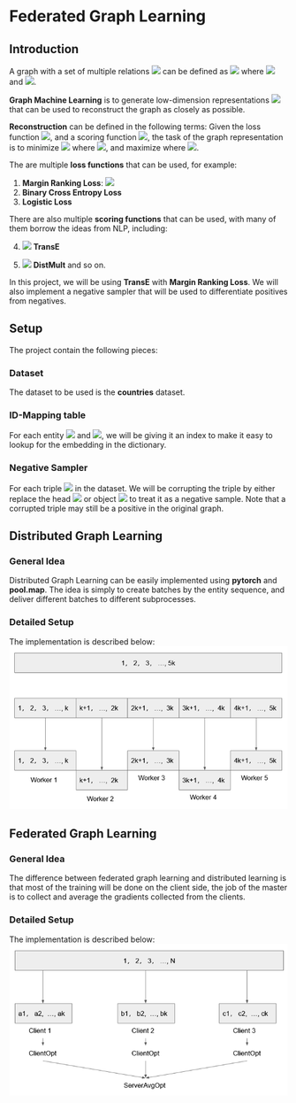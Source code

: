 # Federated Graph Learning
## Introduction
A graph with a set of multiple relations <img src="https://render.githubusercontent.com/render/math?math=R"> can be defined as <img src="https://render.githubusercontent.com/render/math?math=G = (E, R) = \{(s,r,o)\}"> where <img src="https://render.githubusercontent.com/render/math?math=s,o \in E"> and <img src="https://render.githubusercontent.com/render/math?math=r \in R">. 


**Graph Machine Learning** is to generate low-dimension representations <img src="https://render.githubusercontent.com/render/math?math=s,o,r \in R^d"> that can be used to reconstruct the graph as closely as possible. 

**Reconstruction** can be defined in the following terms: Given the loss function <img src="https://render.githubusercontent.com/render/math?math=L">, and a scoring function <img src="https://render.githubusercontent.com/render/math?math=f">, the task of the graph representation is to minimize <img src="https://render.githubusercontent.com/render/math?math=L=f(s,r,o)"> where <img src="https://render.githubusercontent.com/render/math?math=\{(s,r,o)\} \in G">, and maximize where <img src="https://render.githubusercontent.com/render/math?math=\{(s,r,o)\} \notin G">. 

The are multiple **loss functions** that can be used, for example:
1. **Margin Ranking Loss**: <img src="https://render.githubusercontent.com/render/math?math=L = max(0, -y (x_2 - x_1 ) \plus \gamma)">
2. **Binary Cross Entropy Loss**
3. **Logistic Loss**

There are also multiple **scoring functions** that can be used, with many of them borrow the ideas from NLP, including:

4. <img src="https://render.githubusercontent.com/render/math?math=min (s \plus r - o)"> **TransE**

5. <img src="https://render.githubusercontent.com/render/math?math=max <s,r,o>"> **DistMult**
and so on.

In this project, we will be using **TransE** with **Margin Ranking Loss**. We will also implement a negative sampler that will be used to differentiate positives from negatives.

## Setup
The project contain the following pieces:
### Dataset
The dataset to be used is the **countries** dataset.
### ID-Mapping table
For each entity <img src="https://render.githubusercontent.com/render/math?math=e \in E"> and <img src="https://render.githubusercontent.com/render/math?math=r \in R">, we will be giving it an index to make it easy to lookup for the embedding in the dictionary.
### Negative Sampler
For each triple <img src="https://render.githubusercontent.com/render/math?math=\{s,r,o\}"> in the dataset. We will be corrupting the triple by either replace the head <img src="https://render.githubusercontent.com/render/math?math=s"> or object <img src="https://render.githubusercontent.com/render/math?math=o"> to treat it as a negative sample. Note that a corrupted triple may still be a positive in the original graph.

## Distributed Graph Learning
### General Idea
Distributed Graph Learning can be easily implemented using **pytorch** and **pool.map**. The idea is simply to create batches by the entity sequence, and deliver different batches to different subprocesses. 
### Detailed Setup
The implementation is described below:![enter image description here](https://github.com/Otamio/FederatedGraphLearning/blob/main/rsc/1.PNG)
## Federated Graph Learning
### General Idea
The difference between federated graph learning and distributed learning is that most of the training will be done on the client side, the job of the master is to collect and average the gradients collected from the clients.
### Detailed Setup
The implementation is described below:
![enter image description here](https://github.com/Otamio/FederatedGraphLearning/blob/main/rsc/2.PNG)
